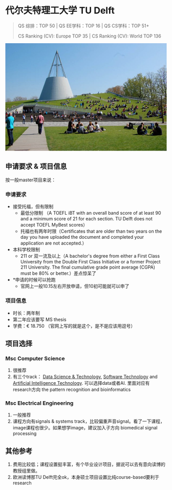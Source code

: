 # 代尔夫特理工大学	TU Delft

> QS 综排：TOP 50	|	QS EE学科：TOP 16	|	QS CS学科：TOP 51+
>
> CS Ranking (CV): Europe TOP 35	|	CS Ranking (CV): World TOP 136

![tud](img/tud.jpg)

## 申请要求 & 项目信息

按一般master项目来说：

### 申请要求

+ 接受托福，但有限制
  + 最低分限制 （A TOEFL iBT with an overall band score of at least 90 and a minimum score of 21 for each section. TU Delft does not accept TOEFL MyBest scores）
  + 托福也有两年时限（Certificates that are older than two years on the day you have uploaded the document and completed your application are not accepted.）
+ 本科学校限制
  + 211 or 双一流及以上（A bachelor's degree from either a First Class University from the Double First Class Initiative or a former Project 211 University. The final cumulative grade point average (CGPA) must be 80% or better.）差点惊呆了
+ *申请的时候可以抢跑
  + 官网上一般10.15左右开放申请，但10初可能就可以申了

### 项目信息

+ 时长：两年制
+ 第二年应该要写 MS thesis
+ 学费：€ 18.750 （官网上写的就是这个，是不是应该用逗号）

## 项目选择

### **Msc Computer Science** 

1. 很推荐
2. 有三个track： [ Data Science & Technology](https://www.tudelft.nl/en/education/programmes/masters/computer-science/msc-computer-science/the-data-science-technology-track/), [Software Technology](https://www.tudelft.nl/en/education/programmes/masters/computer-science/msc-computer-science/the-software-technology-track/) and [Artificial Intelligence Technology](https://www.tudelft.nl/en/education/programmes/masters/computer-science/msc-computer-science/the-artificial-intelligence-technology-track/). 可以选择data或者AI. 里面对应有research方向 the pattern recognition and bioinformatics

### **Msc Electrical Engineering**

1. 一般推荐
2. 课程方向有signals & systems track，比较偏重声音signal。看了一下课程，image课程也很少。如果想学image，建议加入子方向 biomedical signal processing

## 其他参考

1. 费用比较低；课程设置挺丰富，有个毕业设计项目，据说可以去有意向读博的教授组里做。
2. 欧洲读博那TU Delft完全ok，本身硕士项目设置比纯course-based要利于research